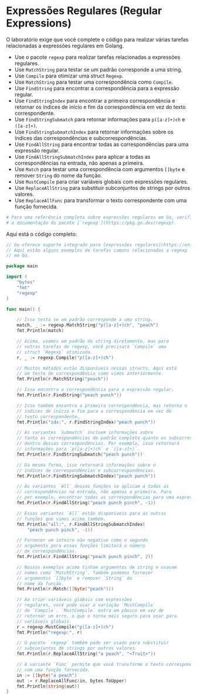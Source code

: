 # Expressões Regulares (Regular Expressions)

O laboratório exige que você complete o código para realizar várias tarefas relacionadas a expressões regulares em Golang.

- Use o pacote `regexp` para realizar tarefas relacionadas a expressões regulares.
- Use `MatchString` para testar se um padrão corresponde a uma string.
- Use `Compile` para otimizar uma struct `Regexp`.
- Use `MatchString` para testar uma correspondência como `Compile`.
- Use `FindString` para encontrar a correspondência para a expressão regular.
- Use `FindStringIndex` para encontrar a primeira correspondência e retornar os índices de início e fim da correspondência em vez do texto correspondente.
- Use `FindStringSubmatch` para retornar informações para `p([a-z]+)ch` e `([a-z]+)`.
- Use `FindStringSubmatchIndex` para retornar informações sobre os índices das correspondências e subcorrespondências.
- Use `FindAllString` para encontrar todas as correspondências para uma expressão regular.
- Use `FindAllStringSubmatchIndex` para aplicar a todas as correspondências na entrada, não apenas a primeira.
- Use `Match` para testar uma correspondência com argumentos `[]byte` e remover `String` do nome da função.
- Use `MustCompile` para criar variáveis globais com expressões regulares.
- Use `ReplaceAllString` para substituir subconjuntos de strings por outros valores.
- Use `ReplaceAllFunc` para transformar o texto correspondente com uma função fornecida.

```sh
# Para uma referência completa sobre expressões regulares em Go, verifique
# a documentação do pacote [`regexp`](https://pkg.go.dev/regexp).
```

Aqui está o código completo:

```go
// Go oferece suporte integrado para [expressões regulares](https://en.wikipedia.org/wiki/Regular_expression).
// Aqui estão alguns exemplos de tarefas comuns relacionadas a regexp
// em Go.

package main

import (
	"bytes"
	"fmt"
	"regexp"
)

func main() {

	// Isso testa se um padrão corresponde a uma string.
	match, _ := regexp.MatchString("p([a-z]+)ch", "peach")
	fmt.Println(match)

	// Acima, usamos um padrão de string diretamente, mas para
	// outras tarefas de regexp, você precisará `Compile` uma
	// struct `Regexp` otimizada.
	r, _ := regexp.Compile("p([a-z]+)ch")

	// Muitos métodos estão disponíveis nessas structs. Aqui está
	// um teste de correspondência como vimos anteriormente.
	fmt.Println(r.MatchString("peach"))

	// Isso encontra a correspondência para a expressão regular.
	fmt.Println(r.FindString("peach punch"))

	// Isso também encontra a primeira correspondência, mas retorna o
	// índices de início e fim para a correspondência em vez do
	// texto correspondente.
	fmt.Println("idx:", r.FindStringIndex("peach punch"))

	// As variantes `Submatch` incluem informações sobre
	// tanto as correspondências de padrão completo quanto as subcorrespondências
	// dentro dessas correspondências. Por exemplo, isso retornará
	// informações para `p([a-z]+)ch` e `([a-z]+)`.
	fmt.Println(r.FindStringSubmatch("peach punch"))

	// Da mesma forma, isso retornará informações sobre o
	// índices de correspondências e subcorrespondências.
	fmt.Println(r.FindStringSubmatchIndex("peach punch"))

	// As variantes `All` dessas funções se aplicam a todas as
	// correspondências na entrada, não apenas a primeira. Para
	// por exemplo, encontrar todas as correspondências para uma expressão regular.
	fmt.Println(r.FindAllString("peach punch pinch", -1))

	// Essas variantes `All` estão disponíveis para as outras
	// funções que vimos acima também.
	fmt.Println("all:", r.FindAllStringSubmatchIndex(
		"peach punch pinch", -1))

	// Fornecer um inteiro não negativo como o segundo
	// argumento para essas funções limitará o número
	// de correspondências.
	fmt.Println(r.FindAllString("peach punch pinch", 2))

	// Nossos exemplos acima tinham argumentos de string e usavam
	// nomes como `MatchString`. Também podemos fornecer
	// argumentos `[]byte` e remover `String` do
	// nome da função.
	fmt.Println(r.Match([]byte("peach")))

	// Ao criar variáveis globais com expressões
	// regulares, você pode usar a variação `MustCompile`
	// de `Compile`. `MustCompile` entra em pânico em vez de
	// retornar um erro, o que o torna mais seguro para usar para
	// variáveis globais.
	r = regexp.MustCompile("p([a-z]+)ch")
	fmt.Println("regexp:", r)

	// O pacote `regexp` também pode ser usado para substituir
	// subconjuntos de strings por outros valores.
	fmt.Println(r.ReplaceAllString("a peach", "<fruit>"))

	// A variante `Func` permite que você transforme o texto correspondente
	// com uma função fornecida.
	in := []byte("a peach")
	out := r.ReplaceAllFunc(in, bytes.ToUpper)
	fmt.Println(string(out))
}
```
